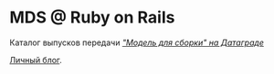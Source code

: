 # MDS @ Ruby on Rails

Каталог выпусков передачи [*"Модель для сборки" на Датаграде*](http://mds.datagrad.ru/)

[Личный блог](https://plus.google.com/u/0/101815938874630448383/posts).
